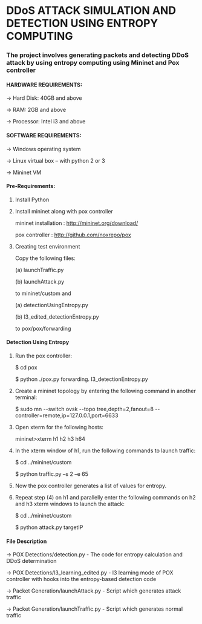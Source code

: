 # DDoS ATTACK SIMULATION AND DETECTION USING ENTROPY COMPUTING

### The project involves generating packets and detecting DDoS attack by using entropy computing using Mininet and Pox controller

#### HARDWARE REQUIREMENTS:

-> Hard Disk: 40GB and above

-> RAM: 2GB and above

-> Processor: Intel i3 and above

#### SOFTWARE REQUIREMENTS:

-> Windows operating system

-> Linux virtual box – with python 2 or 3

-> Mininet VM


#### Pre-Requirements:
1.	Install Python

2.	Install mininet along with pox controller

    mininet installation :  http://mininet.org/download/

    pox controller : http://github.com/noxrepo/pox

3.  Creating test environment

    Copy the following files:

    (a)  launchTraffic.py

    (b) launchAttack.py

    to  mininet/custom   and

    (a) detectionUsingEntropy.py

    (b)  l3_edited_detectionEntropy.py

    to  pox/pox/forwarding

#### Detection Using Entropy
1.	Run the pox controller:

    $ cd pox

    $ python ./pox.py forwarding. l3_detectionEntropy.py

2.	Create a mininet topology by entering the following command in another terminal:

    $ sudo mn --switch ovsk --topo tree,depth=2,fanout=8 --controller=remote,ip=127.0.0.1,port=6633

3.	Open xterm for the following hosts:

    mininet>xterm h1 h2 h3 h64

4.	In the xterm window of h1, run the following commands to launch traffic:

    $ cd ../mininet/custom

    $ python traffic.py –s 2 –e 65

5.	Now the pox controller generates a list of values for entropy. 

6.	Repeat step (4) on h1 and parallelly enter the following commands on h2 and h3 xterm windows to launch the attack:

    $ cd ../mininet/custom

    $ python attack.py targetIP

#### File Description

-> POX Detections/detection.py - The code for entropy calculation and DDoS determination

-> POX Detections/l3_learning_edited.py - l3 learning mode of POX controller with hooks into the entropy-based detection code

-> Packet Generation/launchAttack.py - Script which generates attack traffic

-> Packet Generation/launchTraffic.py - Script which generates normal traffic